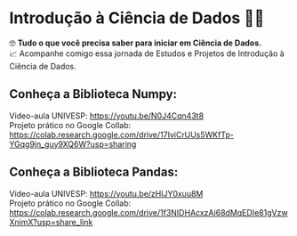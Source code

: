 # Introdução à Ciência de Dados 🐱‍💻
🤓 <b>Tudo o que você precisa saber para iniciar em Ciência de Dados.</b><br>
📈 Acompanhe comigo essa jornada de Estudos e Projetos de Introdução à Ciência de Dados.

## Conheça a Biblioteca Numpy:

Video-aula UNIVESP: https://youtu.be/N0J4Cqn43t8 <br>
Projeto prático no Google Collab: https://colab.research.google.com/drive/17IviCrUUs5WKfTp-YGqg9jn_guy9XQ6W?usp=sharing

## Conheça a Biblioteca Pandas:

Video-aula UNIVESP: https://youtu.be/zHlJY0xuu8M <br>
Projeto prático no Google Collab: https://colab.research.google.com/drive/1f3NIDHAcxzAi68dMqEDIe81gVzwXnimX?usp=share_link
